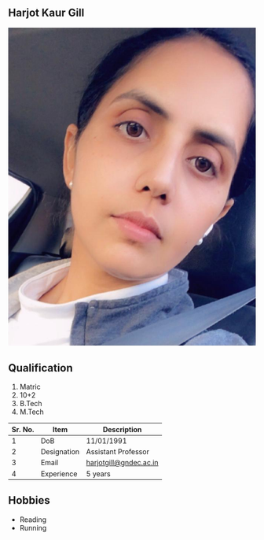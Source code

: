 
## Harjot Kaur Gill

![Display picture](Photos/HK.jpeg)

## Qualification

1. Matric 
2. 10+2
3. B.Tech
4. M.Tech

| Sr. No. | Item        | Description     |
| ------- | ----------- | --------------- |
| 1       | DoB         | 11/01/1991    |
| 2       | Designation | Assistant Professor       |
| 3       | Email       | harjotgill@gndec.ac.in |
| 4       | Experience  | 5 years         |

## Hobbies

- Reading
- Running

